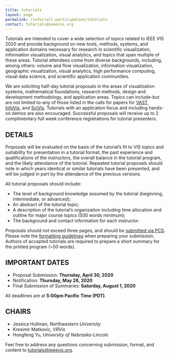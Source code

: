 ```yaml
---
title: tutorials
layout: page
permalink: /info/call-participation/tutorials
contact: tutorials@ieeevis.org
---
```


Tutorials are intended to cover a wide selection of topics related to IEEE VIS 2020 and provide background on new tools, methods, systems, and application domains necessary for research in scientific visualization, information visualization, visual analytics, and topics that span multiple of these areas. Tutorial attendees come from diverse backgrounds, including, among others: volume and flow visualization, information visualization, geographic visualization, visual analytics, high performance computing, visual data science, and scientific application communities.

We are soliciting half-day tutorial proposals in the areas of visualization systems, mathematical foundations, research methods, design and development methodology, and application areas. Topics can include–but are not limited to–any of those listed in the calls for papers for
[VAST](/year/2020/info/call-participation/vast-paper-types), 
[InfoVis](/year/2020/info/call-participation/infovis-paper-types), and 
[SciVis](/year/2020/info/call-participation/scivis-paper-types).
Tutorials with an application focus and including hands-on demos are also encouraged. Successful proposals will receive up to 2 complimentary full week conference registrations for tutorial presenters.

## DETAILS

Proposals will be evaluated on the basis of the tutorial’s fit to VIS topics and suitability for presentation in a tutorial format, the past experience and qualifications of the instructors, the overall balance in the tutorial program, and the likely attendance of the tutorial. Repeated tutorial proposals should note in which years identical or similar tutorials have been presented, and will be judged in part by the attendance of the previous versions.

All tutorial proposals should include:

* The level of background knowledge assumed by the tutorial (beginning, intermediate, or advanced);
* An abstract of the tutorial topic;
* A description of the tutorial’s organization including time allocation and outline for major course topics (500 words minimum);
* The background and contact information for each instructor.

Proposals should not exceed three pages, and should be [submitted via PCS](http://new.precisionconference.com/vgtc/). Please note the [formatting guidelines](http://junctionpublishing.org/vgtc/Tasks/camera.html) when preparing your submission. Authors of accepted tutorials are required to prepare a short summary for the printed program (~50 words).

## IMPORTANT DATES
* Proposal Submission: **Thursday, April 30, 2020**
* Notification: **Thursday, May 28, 2020**
* Final Submission of Summaries: **Saturday, August 1, 2020**

All deadlines are at **5:00pm Pacific Time (PDT)**.

## CHAIRS

* Jessica Hullman, *Northwestern University*
* Kresimir Matkovic, *VRVis*
* Hongfeng Yu, *University of Nebraska-Lincoln*

Feel free to address any questions concerning submission, format, and content to [tutorials@ieeevis.org](mailto:tutorials@ieeevis.org).


